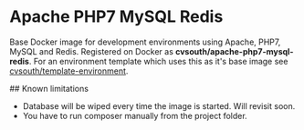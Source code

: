 # Apache PHP7 MySQL Redis
<p>Base Docker image for development environments using Apache, PHP7, MySQL and Redis. Registered on Docker as <strong>cvsouth/apache-php7-mysql-redis</strong>. For an environment template which uses this as it's base image see <a href="https://github.com/cvsouth/template-environment">cvsouth/template-environment</a>.</p>
## Known limitations
<ul>
  <li>Database will be wiped every time the image is started. Will revisit soon.</li>
  <li>You have to run composer manually from the project folder.</li>
</ul>
